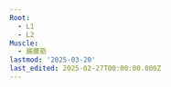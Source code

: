 ```yaml
---
Root:
  - L1
  - L2
Muscle:
  - 腸腰筋
lastmod: '2025-03-20'
last_edited: 2025-02-27T00:00:00.000Z
---
```



